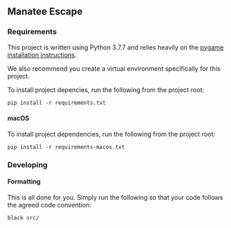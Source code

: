## Manatee Escape

### Requirements

This project is written using Python 3.7.7 and relies heavily on the [pygame installation
instructions](https://www.pygame.org/wiki/GettingStarted).

We also recommend you create a virtual environment specifically for this project.

To install project depencies, run the following from the project root:
```
pip install -r requirements.txt
```

#### macOS

To install project dependencies, run the following from the project root:
```
pip install -r requirements-macos.txt
```

### Developing


#### Formatting

This is all done for you. Simply run the following so that your code follows
the agreed code convention:
```
black src/
```




